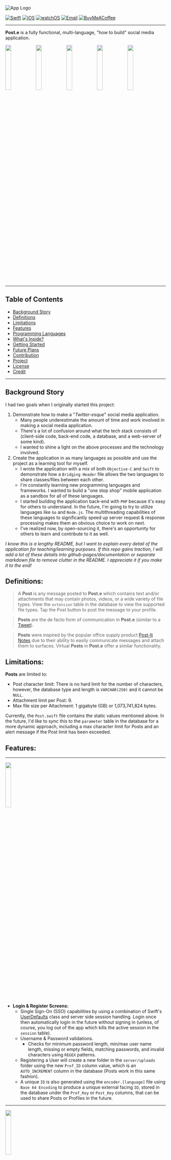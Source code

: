 ![App Logo](./docs/images/demo_banner.png)

[![Swift](https://img.shields.io/badge/Swift-5.7-orange?style=for-the-badge&logo=swift)](https://swiftversion.net/)
[![iOS](https://img.shields.io/badge/iOS-16.2-red?style=for-the-badge&logo=apple)](https://support.apple.com/en-us/HT213407)
[![watchOS](https://img.shields.io/badge/watchOS-9.1-green?style=for-the-badge&logo=apple)](https://support.apple.com/en-us/HT213436)
[![Email](https://img.shields.io/badge/email-contact_me-9cf?style=for-the-badge&logo=gmail)](mailto:scott.grivner@gmail.com)
[![BuyMeACoffee](https://img.shields.io/badge/donate-buy_me_a_coffee-yellow?style=for-the-badge&logo=buymeacoffee&color=ffdd00)](https://www.buymeacoffee.com/scottgriv)

-------

**Post.e** is a fully functional, multi-language, "how to build" social media application.

<img src="./docs/images/phone_feed.gif" width="19%" height="19%"/><img src="./docs/images/phone_post.gif" width="19.1%" height="19%"/><img src="./docs/images/phone_splash.png" width="19.05%" height="19%"/><img src="./docs/images/phone_profile.gif" width="19.05%" height="19%"/><img src="./docs/images/phone_interaction.gif" width="19.05%" height="19%"/>

-------

## Table of Contents

- [Background Story](#background-story)
- [Definitions](#definitions)
- [Limitations](#limitations)
- [Features](#features)
- [Programming Languages](#programming-languages)
- [What's Inside?](#whats-inside)
- [Getting Started](#getting-started)
- [Future Plans](#future-plans)
- [Contribution](#contribution)
- [Project](#project)
- [License](#license)
- [Credit](#credit)

-------

## Background Story

I had two goals when I originally started this project:
1. Demonstrate how to make a "*Twitter-esque*" social media application.
    - Many people underestimate the amount of time and work involved in making a social media application.
    - There's a lot of confusion around what the tech stack consists of (client-side code, back-end code, a database, and a web-server of some kind).
    - I wanted to shine a light on the above processes and the technology involved.
2. Create the application in as many languages as possible and use the project as a learning tool for myself.
    - I wrote the application with a mix of both `Objective-C` and `Swift` to demonstrate how a `Bridging Header` file allows the two languages to share classes/files between each other. 
    - I'm constantly learning new programming languages and frameworks. I wanted to build a "one stop shop" mobile application as a sandbox for all of these languages.
    - I started building the application back-end with ``PHP`` because it's easy for others to understand. In the future, I'm going to try to utilize languages like ``Go`` and ``Node.js``. The multithreading capabilities of these languages to significantly speed up server request & response processing makes them an obvious choice to work on next.
    - I've realized now, by open-sourcing it, there's an opportunity for others to learn and contribute to it as well.
    
*I know this is a lengthy README, but I want to explain every detail of the application for teaching/learning purposes. If this repo gains traction, I will add a lot of these details into github-pages/documentation or separate markdown file to remove clutter in the README. I appreciate it if you make it to the end!*

## Definitions:
> A **Post** is any message posted to **Post.e** which contains text and/or attachments that may contain photos, videos, or a wide variety of file types. View the `extension` table in the database to view the supported file types. Tap the Post button to post the message to your profile.

> **Posts** are the de facto form of communication in **Post.e** (similar to a [Tweet](https://help.twitter.com/en/resources/new-user-faq)).

> **Posts** were inspired by the popular office supply product [Post-It Notes](https://en.wikipedia.org/wiki/Post-it_Note) due to their ability to easily communicate messages and attach them to surfaces. Virtual **Posts** in **Post.e** offer a similar functionality. 

## Limitations:
**Posts** are limited to:
- Post character limit: There is no hard limit for the number of characters, however, the database type and length is `VARCHAR(250)` and it cannot be `NULL`.
- Attachment limit per Post: 9.
- Max file size per Attachment: 1 gigabyte (GB) or 1,073,741,824 bytes.

Currently, the `Post.swift` file contains the static values mentioned above. In the future, I'd like to sync this to the `parameter` table in the database for a more dynamic approach, including a max character limit for Posts and an alert message if the Post limit has been exceeded.

## Features:
--- 
<img src="./docs/images/phone_login-register.gif" width="19%" height="19%"/>

- **Login & Register Screens:** 
    - Single Sign-On (SSO) capabilities by using a combination of Swift's [UserDefaults](https://developer.apple.com/documentation/foundation/userdefaults) class and server side session handling. Login once then automatically login in the future without signing in (unless, of course, you log out of the app which kills the active session in the `session` table).
    - Username & Password validations.
        - Checks for minimum password length, min/max user name length, missing or empty fields, matching passwords, and invalid characters using `REGEX` patterns. 
    - Registering a User will create a new folder in the `server/uploads` folder using the new `Prof_ID` column value, which is an `AUTO_INCREMENT` column in the database (Posts work in this same fashion).
    - A unique `ID` is also generated using the `encoder.[language]` file using `Base 64 Encoding` to produce a unique external facing `ID`, stored in the database under the `Prof_Key` or `Post_Key` columns, that can be used to share Posts or Profiles in the future.
---
<img src="./docs/images/phone_config.gif" width="19%" height="19%"/>

- **Configure Programming Language Screens:** <br>
    - Pick the server side language you want **Post.e** to use. This will route the requests to the toggled language folder.
    - See [Programming Languages](#programming-languages) below for more details on this screen.
---
<img src="./docs/images/phone_feed.gif" width="19%" height="19%"/>

- **Feed Screen:** <br>
    - Sort Posts by *Newest*:
        - *Newest* consists of the most *recent* posts using the `Post_Created` date column in descending order.
        - `WHERE Post_Created DESC`.
    - Sort Posts by the *Home* experience:
        - *Home* uses a number of columns to create a fun user feed experience using the below `WHERE` clause:
        - `WHERE Post_Love_Count DESC, Post_Pin_Count DESC, Post_Reply_Count, Post_Created DESC`.
    - Click on the Profile name to segue to the user Profile screen.
---
<img src="./docs/images/phone_interaction.gif" width="19%" height="19%"/>

- **Interaction Screen:** <br>
    - View New Users on the App.
    - Click on the Profile name to segue to the user Profile screen.
    - Follow or Unfollow users directly from this screen.
---
<img src="./docs/images/phone_profile.gif" width="19%" height="19%"/>

- **Profile Screen:** <br>
    - Interactive Follower, Following, and Post count buttons that will segue to the Interaction screen when clicked.
        - The Post count is not a button, its a Post total (including Replies) counter only.
    - Profile picture display.
    - Click the Profile tab icon to scroll to the top.
    - Pull refresh to get the most recent Posts.
    - Post button to create new Posts.
    - Sort Posts on the Profile feed by: Newest, Oldest, Loved, Pinned, and Replied counts in descending order.
    - Edit Profile
        - Change your Profile picture (take a photo or select one from your library).
        - Remove your Profile picture - setting it to the default placeholder image.
        - Update your Profile Username (it must be unique) and Profile Name.
        - Delete your Profile.
    - Scroll to the bottom of the Table, Posts will load in 25 Post chunks. If the Post # > 25, a request will be sent to the server and an activity indicator will be shown in the Table footer as it fetches the next chunk of 25.
    - Within the Post Cell:
        - Preview & Save Attachments.
        - Pin or Unpin a Post.
            - Pins will be displayed on your Profile.
            - You cannot Pin a Reply or Posts that you created.
            - Only Posts displayed on Profiles or your Feed can be Pinned.
        - Reply to a Post.
        - Love or Unlove a Post.
        - Delete your own Posts.
    - Click on the Profile name to segue to the user Profile screen.
---
<img src="./docs/images/phone_reply_1.png" width="19%" height="19%"/><img src="./docs/images/phone_reply_2.png" width="19%" height="19%"/>

- **Reply Screen:** <br>
    - Reply to a Post on a dedicated screen with the Post you're replying to in the header.
    - Reply to a Reply (there is no limit on the Reply depth).
    - Sort Posts on the Reply feed by: Newest, Oldest, Loved, and Replied counts in descending order.
---
<img src="./docs/images/phone_post.gif" width="19.05%" height="19%"/><img src="./docs/images/phone_attachments.png" width="19%" height="19%"/>

- **Post Screen:** <br>
    - Type up a Post.
    - Cancel the Post by clicking the Cancel button or the visible Profile Screen.
    - Add Photos/Videos from your Camera or Photo Library.
    - Add Attachments (**Post.e** comes with a demo directory with a few files ready to select) - see screenshot above.
    - Submit the Post to the server.
    - Haptic Feedback and Audible Post Alert after a Post has been successfully sent to the server.
---
<img src="./docs/images/phone_settings-logout.gif" width="19%" height="19%"/>

- **Settings:** <br>
    - About section to view the current **Post.e** version number (derived from the `info.plist` value of `CFBundleShortVersionString`).
    - Open Source Libraries used to create **Post.e** and their related LICENSE files.
    - Language Selection displays your current Device Language, available Languages supported by **Post.e** as well as a link to your Settings screen to change your device language (this will cause the application to restart as per Apple).
    - Directory Settings displays your current folder directory used to select files for Post Attachments. Toggle the "Use Sample Directory" switch to use the sample files provided with **Post.e** by default or not.
    - Change your Password
    - Logout of the Application (which will also kill the session on the server).
---
 <img src="./docs/images/watch_support.gif" width="45%" height="45%"/>

- **watchOS Support:** <br>
    - Post to your Profile using audio to text or by typing in the text using the watch keyboard.
    - Haptic Feedback and Audible Post Alert after a Post has been successfully sent to the server.
---
<img src="./docs/images/phone_language_support.gif" width="19%" height="19%"/><img src="./docs/images/watch_language_support.png" width="19%" height="19%"/>

- **Language Support:** <br>
    - English and Russian language support using [Localization](https://developer.apple.com/localization/). Query the `language` table in the database to view the supported languages.
---
<img src="./docs/images/phone_dark_support.gif" width="19%" height="19%"/>

- **Dark Mode Support:** <br>
    - Easily toggle Designs between Light and Dark Mode.
---
- **API:**
    - Navigate to the `api` folder to access the API collection `.json` file used to import APIs into Postman. 
    - Open the `apis.[language]` file to view the list of available APIs and usage. 
---
- **Interchange:**
    - **Post.e** uses URL encoded requests (passing the parameters in the URL) via `application/x-www-form-urlencoded`, i.e.:

    ```
    htt://localhost/Post.e/server/languages/php/login.php?command=Session&tokenID=4e1073c9b370ccf8f4ee454c6a841492
    ```
    
    For responses, **Post.e** uses JSON encoding via `application/json; charset=utf-8`, i.e.: 

    ```
    {
        "success": 1,
        "tokenID": "50f20dd3e6761245655c8df0cfd73c05",
        "token": 1
    }
    ```

---
- **Database:**
    - **Post.e** uses the MariaDB flavor of MySQL named `post.e` or `post.e_demo`, depending which one you install. Below are the db specs using the schema inspector:

    | Specification                  | Value              |
    |--------------------------------|--------------------|
    | Default Collation              | utf8mb4_unicode_ci |
    | Default Characterset           | utf8mb4            |
    | Table Count                    | 21                 |
    | Database Size (rough estimate) | 624.0 KiB          |

---

## Programming Languages

Below is a running list of languages currently supported by **Post.e**:

| **Language & Progress:**                                                                                            | **Version** |
|---------------------------------------------------------------------------------------------------------------------|-------------|
|  ![Swift](https://img.shields.io/badge/Swift-complete-success?style=for-the-badge&logo=swift)                       | 5.7         |
|  ![Obj-C](https://img.shields.io/badge/Obj--C-complete-success?style=for-the-badge&logo=apple)                      | 4.0         |
|  ![PHP](https://img.shields.io/badge/PHP-complete-success?style=for-the-badge&logo=php)                             | 8.1.6       |
|  ![Python](https://img.shields.io/badge/Python-in_progress-important?style=for-the-badge&logo=python)               | 3.11.0      |
|  ![Node.js](https://img.shields.io/badge/Node.js-in_progress-important?style=for-the-badge&logo=nodejs)             | 18.12.1     |
|  ![Ruby](https://img.shields.io/badge/Ruby-in_progress-important?style=for-the-badge&logo=ruby)                     | 2.6.10      |
|  ![Go](https://img.shields.io/badge/Go-in_progress-important?style=for-the-badge&logo=go)                           | 1.19.3      |
|  ![Rust](https://img.shields.io/badge/Rust-open-critical?style=for-the-badge&logo=rust)                             | 1.64.0      |
|  ![Perl](https://img.shields.io/badge/Perl-open-critical?style=for-the-badge&logo=perl)                             | 5.30.3      |
|  ![Java](https://img.shields.io/badge/Java-open-critical?style=for-the-badge)                                       | 17.0.5      |
|  ![MariaDB](https://img.shields.io/badge/MariaDB-complete-success?style=for-the-badge&logo=mysql)                     | 10.4.21     |

## What's Inside?
A quick look at the top-level files and directories in this project.

    .
    ├── api
        ├── PHP - Post.e API.postman_collection.json
    ├── db
        ├── mysql
            ├── post_e.sql
            ├── post_e_demo.sql
            ├── post_e-eer.mwb
    ├── docs
        ├── images
            ├── (GitHub README images)
    ├── mobile
        ├── ios
            ├── Playgrounds
            ├── Post.e
                ├── (iOS directory files)
            ├── Post.e_Watch
            ├── Post.e_Watch WatchKit Extension
                ├── (watchOS directory files)
            ├── Post.e-Test
            ├── Post.e.xcodeproj
            ├── Post.eTests
            ├── Sample Files
                ├── jpg_Sample.jpg
                ├── pdf_Sample.pdf
                ├── png_Sample.png
                ├── txt_Sample.txt
    ├── server
        ├── languages
            ├── go
            ├── java
            ├── js
            ├── php
                ├── (php directory files)
            ├── pl
            ├── py
            ├── rb
            ├── rs
        ├── resources
            ├── logs
                ├── current_date.log (i.e. log_21-Jan-2023.log)
            ├── config
                ├── config.ini
        ├── uploads
            ├── prof_id (i.e. 1, 2...37, 38)
                ├── prof_id.jpg (i.e. 1, 2...37, 38).jpg
                ├── posts
                    ├── post_id (i.e. 45, 46...103, 104)
                        ├── file name (i.e. jpg_Sample.jpg, pdf_Sample.pdf, etc.)
    ├── .gitattributes
    ├── .gitignore
    ├── LICENSE
    ├── README.md
    └── VERSION

1. **`/api`**: This directory contains the Postman API import file which sends requests to the `apis.[language]` file.
2. **`/db/mysql`**: This directory contains the install files for the **Post.e** database, a demo database, and a EER Diagram of the database.
3. **`/docs/images`**: Images used for the GitHub README relative path.
4. **`/mobile/ios`**: The directory where the iOS and watchOS files are stored.
5. **`/server/languages`**: The directory where the server side languages are stored.
6. **`/server/resources`**: The directory where the log files and `config.ini` file used for the database connection are stored.
7. **`/server/uploads`**: The directory profile images and post images/files download to.
8. **`.gitattributes`**: The `.gitattributes` file allows you to specify the files and paths attributes that should be used by git when performing git actions, such as `git commit`, etc.
9. **`.gitignore`**: The `.gitignore` file tells git which files it should not track / not maintain a version history for. 
10. **`README.md`**: A text file containing useful reference information about this project (the file you're reading this from now).
11. **`LICENSE`**: The application license file.
12. **`VERSION`**: A file containing the current application version number.

## Getting Started
- Download the application from here, Github.
- Place the `server` file on your web server.
- Ensure you have the proper language frameworks and versions installed to integrate **Post.e** with. 
    - See [Programming Languages](#programming-languages) below for the current list of version numbers.
- Import the provided `MySQL` database structure into your database using either the `db/mysql/post-e.sql` file or the `db/mysql/post-e_demo.sql` file.
    - The `post-e.sql` file is a blank/empty database/sandbox.
    - The `post-e_demo.sql` file contains sample data (recommended for demoing or learning purposes).
- Edit the `resources/config.ini` file with your database credentials.
    - This will be used to connect to the database in all language variations. 
- Ensure the proper ports are open for your `localhost` web server and database.
- Run the **Post.e** app in `Xcode` located in the `mobile/ios` folder.
    - Wait for the required packages to download in Swift Package Manager (SPM).
    - Change your scheme to `Post.e-Test` to view Profile ID and Post ID values in the Tableview.
    - **Post.e** was tested with the following devices/simulators:
        - iPhone 14 Pro Max
        - iPhone 14 Plus
        - Apple Watch Series 8 (41mm)
        - Apple Watch Series 8 (45mm)
        - More Devices to be added in the future (layouts may vary due to constraint issues depending on your unsupported Device)
- Login with the following:
    - If you're using the Demo database, login with the following credentials: 
        - **User:** Demo123
        - **Password:** appdev123
    - If you're using the empty database, you will have to build up the app database by registering new users.
- Click Login! Enjoy!

**NOTE:** 
- All of the demo accounts in the database use the password above. 
- Passwords are hashed using `SHA512` and `Salted`.
- The demo accounts consist of quotes from famous individuals that have inspired me through their works and words.

## Future Plans

- Besides making **Post.e** compatible with more back-end languages, devices, and the tasks mentioned in the Backlog (i.e. Editing Posts, Push Notifications, etc.), I'm considering eventually hosting it on a server so it's not constrained to a local environment. This way, the demo will have a sandbox for everyone to interact in. I don't plan on making it an actual social media app - it was created as a learning tool for all, and I'd like to keep it that way.
- I designed the app icons and banners myself, however, as you all know - Design is a full time job and hard to balance with programming. A lot of the buttons and interactive icons were taken from free design websites. I'd like to eventually create and plug in custom designs into the application for a better user experience and flow.
- I intend to add more documentation around app navigation as well as an in-depth dive into the underlying technology used within the app. As I mentioned above, I want this to be used as a learning tool and solid documentation is a *must have* as a teaching tool; I will probably utilize github-pages or a separate markdown file for documentation (stay tuned).

## Contribution

I'm looking forward to working with others on this project over time (of course, when time is permitted) and seeing where it goes. Feel free to Fork the Repo and submit a Pull Request if you've contributed to it in some way (and don't forget to add yourself to the [CREDIT](CREDIT) document as well). If you're going to Fork the project or Clone the project for your own purposes, all I ask is that you follow the attached license as well as giving me credit using the below **Credit** block. I spent a lot of time on this and I'm proud of how it turned out. I'm more than happy to open-source it to help others as long as credit is given and no profit is gained from it in return; this is "the people's" social media app.

Feel free to reach out to me using my email below if you have any questions or suggestions.

Thanks and enjoy! (and I appreciate it if you've read this far - you're a legend!)

## Project

Please reference the [GitHub Project](https://github.com/users/scottgriv/projects/3) tab inside this Repo to get a good understanding of where I'm currently at with the overall project. Bugs and Enhancements will also be tracked there as well.

## License
**Post.e** is released under the **GNU General Public License v3.0 License**. [See LICENSE](LICENSE) for details.

## Credit
**Author:** Scott Grivner <br>
**Email:** scott.grivner@gmail.com <br>
**Website:** [scottgrivner.dev](https://www.scottgrivner.dev) <br>
**Reference:** [Main Branch](https://github.com/scottgriv/Post.e) <br>
<div align="center">
    <a href="https://github.com/scottgriv/Post.e" target="_blank">
        <img src="./docs/images/demo_app_icon.png"/>
    </a>
</div>
